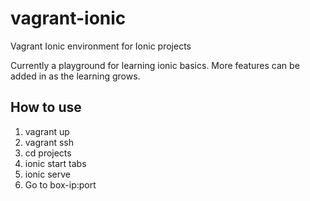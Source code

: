 # vagrant-ionic
Vagrant Ionic environment for Ionic projects

Currently a playground for learning ionic basics. More features can be added in as the learning grows.

## How to use

1. vagrant up
2. vagrant ssh
3. cd projects
4. ionic start tabs
5. ionic serve
6. Go to box-ip:port
